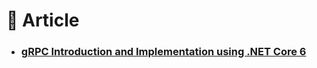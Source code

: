 # :orange_book: Article

- ### [gRPC Introduction and Implementation using .NET Core 6](https://medium.com/@jaydeepvpatil225/grpc-introduction-and-implementation-using-net-core-6-ff89b1fcb02a)
